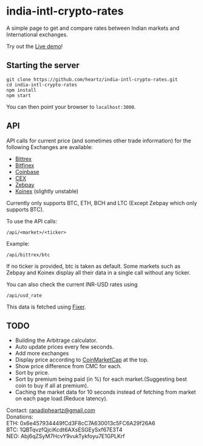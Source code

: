 # india-intl-crypto-rates
A simple page to get and compare rates between Indian markets and International exchanges.

Try out the [Live demo](https://moonlit-academy-178514.appspot.com/)!

## Starting the server

```
git clone https://github.com/heartz/india-intl-crypto-rates.git
cd india-intl-crypto-rates
npm install
npm start
```

You can then point your browser to  ```localhost:3000```.

## API 

API calls for current price (and sometimes other trade information) for the following Exchanges are available:

* [Bittrex](www.bittrex.com)
* [Bitfinex](www.bitfinex.com)
* [Coinbase](www.coinbase.com)
* [CEX](www.cex.io)
* [Zebpay](www.zebpay.com)
* [Koinex](https://koinex.in) (slightly unstable)

Currently only supports BTC, ETH, BCH and LTC (Except Zebpay which only supports BTC).

To use the API calls:
```
/api/<market>/<ticker>
```
Example:

```
/api/bittrex/btc
```

If no ticker is provided, btc is taken as default.
Some markets such as Zebpay and Koinex display all their data in a single call without any ticker.

You can also check the current INR-USD rates using
```
/api/usd_rate
```

This data is fetched using [Fixer](http://fixer.io/).


## TODO

* Building the Arbitrage calculator.
* Auto update prices every few seconds.
* Add more exchanges
* Display price according to [CoinMarketCap](https://coinmarketcap.com/) at the top.
* Show price difference from CMC for each.
* Sort by price.
* Sort by premium being paid (in %) for each market.(Suggesting best coin to buy if all at premium).
* Caching the market data for 10 seconds instead of fetching from market on each page load.(Reduce latency).





Contact: ranadipheartz@gmail.com   
Donations:  
ETH: 0x6e457934449fCd3F8cC7A630013c5FC6A29f26A6   
BTC: 1QBTqvzfQjciKcdt6AXsESGEySxf67E3T4  
NEO: Abj6qZSyM7HcvY9vukTykfoyu7E1GPLKrf
